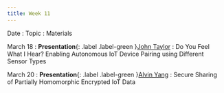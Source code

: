 ```yaml
---
title: Week 11
---
```


Date
: Topic
  : Materials

March 18
: **Presentation**{: .label .label-green }[John Taylor](#)
  : Do You Feel What I Hear? Enabling Autonomous IoT Device Pairing using Different Sensor Types


March 20
: **Presentation**{: .label .label-green }[Alvin Yang](#)
  : Secure Sharing of Partially Homomorphic Encrypted IoT Data
